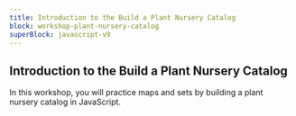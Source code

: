 ```yaml
---
title: Introduction to the Build a Plant Nursery Catalog
block: workshop-plant-nursery-catalog
superBlock: javascript-v9
---
```


## Introduction to the Build a Plant Nursery Catalog

In this workshop, you will practice maps and sets by building a plant nursery catalog in JavaScript.
